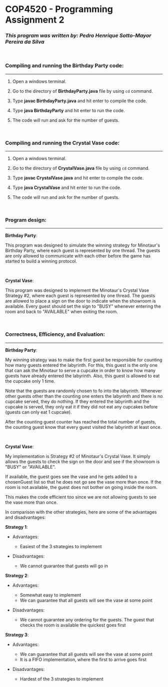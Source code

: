 # COP4520 - Programming Assignment 2

### _This program was written by: Pedro Henrique Sotto-Mayor Pereira da Silva_

<br />

### Compiling and running the Birthday Party code:

---

1. Open a windows terminal.

2. Go to the directory of **BirthdayParty.java** file by using `cd` command.

3. Type **javac BirthdayParty.java** and hit enter to compile the code.

4. Type **java BirthdayParty** and hit enter to run the code.

5. The code will run and ask for the number of guests.

<br />

### Compiling and running the Crystal Vase code:

---

1. Open a windows terminal.

2. Go to the directory of **CrystalVase.java** file by using `cd` command.

3. Type **javac CrystalVase.java** and hit enter to compile the code.

4. Type **java CrystalVase** and hit enter to run the code.

5. The code will run and ask for the number of guests.

<br />

### Program design:

---

**Birthday Party**:

This program was designed to simulate the winning strategy for Minotaur's Birthday Party, where each guest is represented by one thread. The guests are only allowed to communicate with each other before the game has started to build a winning protocol.

<br />

**Crystal Vase**:

This program was designed to implement the Minotaur's Crystal Vase Strategy #2, where each guest is represented by one thread. The guests are allowed to place a sign on the door to indicate when the showroom is available. Every guest should set the sign to "BUSY" whenever entering the room and back to "AVAILABLE" when exiting the room.

<br />

### Correctness, Efficiency, and Evaluation:

---

**Birthday Party**:

My winning strategy was to make the first guest be responsible for counting how many guests entered the labyrinth. For this, this guest is the only one that can ask the Minotaur to serve a cupcake in order to know how many guests have already entered the labyrinth. Also, this guest is allowed to eat the cupcake only 1 time.

Note that the guests are randomly chosen to fo into the labyrinth. Whenever other guests other than the counting one enters the labyrinth and there is no cupcake served, they do nothing. If they entered the labyrinth and the cupcake is served, they only eat it if they did not eat any cupcakes before (guests can only eat 1 cupcake).

After the counting guest counter has reached the total number of guests, the counting guest know that every guest visited the labyrinth at least once.

<br />

**Crystal Vase**:

My implementation is Strategy #2 of Minotaur's Crystal Vase. It simply allows the guests to check the sign on the door and see if the showroom is "BUSY" or "AVAILABLE".

If available, the guest goes see the vase and he gets added to a chosenGuest list so that he does not go see the vase more than once. If the room is not available, the guest does not bother on going inside the room.

This makes the code efficient too since we are not allowing guests to see the vase more than once.

In comparison with the other strategies, here are some of the advantages and disadvantages:

**Strategy 1**:

- Advantages:

  - Easiest of the 3 strategies to implement

- Disadvantages:

  - We cannot guarantee that guests will go in

**Strategy 2**:

- Advantages:

  - Somewhat easy to implement
  - We can guarantee that all guests will see the vase at some point

- Disadvantages:

  - We cannot guarantee any ordering for the guests. The guest that checks the room is available the quickest goes first

**Strategy 3**:

- Advantages:

  - We can guarantee that all guests will see the vase at some point
  - It is a FIFO implementation, where the first to arrive goes first

- Disadvantages:

  - Hardest of the 3 strategies to implement
